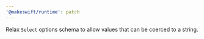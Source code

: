 ```yaml
---
'@makeswift/runtime': patch
---
```


Relax `Select` options schema to allow values that can be coerced to a string.
